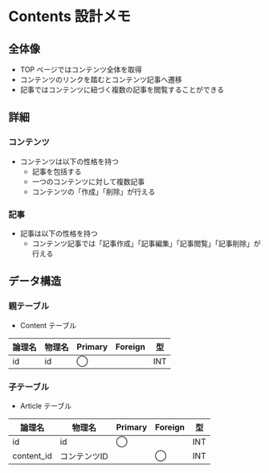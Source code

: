 # Contents 設計メモ

## 全体像
- TOP ページではコンテンツ全体を取得
- コンテンツのリンクを踏むとコンテンツ記事へ遷移
- 記事ではコンテンツに紐づく複数の記事を閲覧することができる

## 詳細
### コンテンツ
- コンテンツは以下の性格を持つ
    - 記事を包括する
    - 一つのコンテンツに対して複数記事
    - コンテンツの「作成」「削除」が行える

### 記事
- 記事は以下の性格を持つ
    - コンテンツ記事では「記事作成」「記事編集」「記事閲覧」「記事削除」が行える

## データ構造
### 親テーブル

- Content テーブル

| 論理名 | 物理名 | Primary | Foreign | 型  |
| ------ | ------ | ------- | ------- | --- |
| id     | id     |    ◯    |         | INT |


### 子テーブル

- Article テーブル

| 論理名     | 物理名       | Primary | Foreign | 型  |
| ---------- | ------------ | ------- | ------- | --- |
| id         | id           |    ◯    |         | INT |
| content_id | コンテンツID |         |    ◯    | INT |



